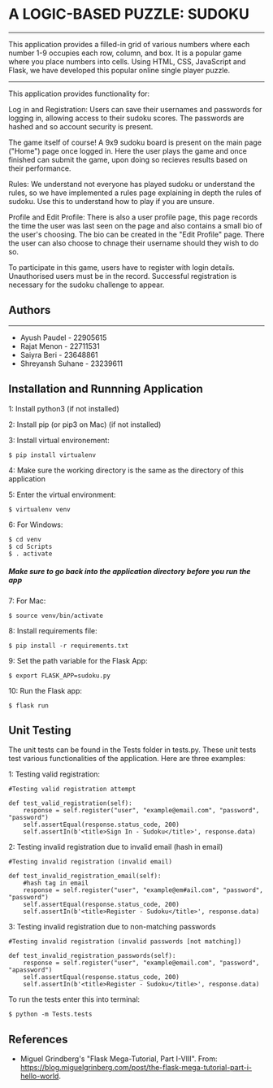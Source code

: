 # A LOGIC-BASED PUZZLE: SUDOKU
*****************************
This application provides a filled-in grid of various numbers where each number 1-9 occupies each row, column, and box. It is a popular game where you place numbers into cells. Using HTML, CSS, JavaScript and Flask, we have developed this popular online single player puzzle.

*****************************

This application provides functionality for:

Log in and Registration: Users can save their usernames and passwords for logging in, allowing access to their sudoku scores. 
The passwords are hashed and so account security is present. 

The game itself of course! A 9x9 sudoku board is present on the main page ("Home") page once logged in. Here the user plays the game and once finished can submit the game, upon doing so recieves results based on their performance.

Rules: We understand not everyone has played sudoku or understand the rules, so we have implemented a rules page explaining in depth the rules of sudoku. Use this to understand how to play if you are unsure.

Profile and Edit Profile: There is also a user profile page, this page records the time the user was last seen on the page and also contains a small bio of the user's choosing. The bio can be created in the "Edit Profile" page. There the user can also choose to chnage their username should they wish to do so.

To participate in this game, users have to register with login details. Unauthorised users must be in the record. Successful registration is necessary for the sudoku challenge to appear. 

## Authors
*****************************
- Ayush Paudel - 22905615
- Rajat Menon - 22711531
- Saiyra Beri - 23648861
- Shreyansh Suhane - 23239611

## Installation and Runnning Application

1: Install python3 (if not installed)

2: Install pip (or pip3 on Mac) (if not installed)

3: Install virtual environement:

    $ pip install virtualenv

4: Make sure the working directory is the same as the directory of this application

5: Enter the virtual environment:

    $ virtualenv venv

6: For Windows:

    $ cd venv
    $ cd Scripts
    $ . activate

##### Make sure to go back into the application directory before you run the app

7: For Mac:

    $ source venv/bin/activate

8: Install requirements file:

    $ pip install -r requirements.txt

9: Set the path variable for the Flask App:

    $ export FLASK_APP=sudoku.py

10: Run the Flask app:

    $ flask run

## Unit Testing

The unit tests can be found in the Tests folder in tests.py. 
These unit tests test various functionalities of the application.
Here are three examples:

1: Testing valid registration:

    #Testing valid registration attempt
    
    def test_valid_registration(self):
        response = self.register("user", "example@email.com", "password", "password")
        self.assertEqual(response.status_code, 200)
        self.assertIn(b'<title>Sign In - Sudoku</title>', response.data)

2: Testing invalid registration due to invalid email (hash in email)

    #Testing invalid registration (invalid email)
    
    def test_invalid_registration_email(self):
        #hash tag in email
        response = self.register("user", "example@em#ail.com", "password", "password")
        self.assertEqual(response.status_code, 200)
        self.assertIn(b'<title>Register - Sudoku</title>', response.data)

3: Testing invalid registration due to non-matching passwords

    #Testing invalid registration (invalid passwords [not matching])
    
    def test_invalid_registration_passwords(self):
        response = self.register("user", "example@email.com", "password", "apassword")
        self.assertEqual(response.status_code, 200)
        self.assertIn(b'<title>Register - Sudoku</title>', response.data)

To run the tests enter this into terminal:

    $ python -m Tests.tests

## References

* Miguel Grindberg's "Flask Mega-Tutorial, Part I-VIII". From: https://blog.miguelgrinberg.com/post/the-flask-mega-tutorial-part-i-hello-world.
